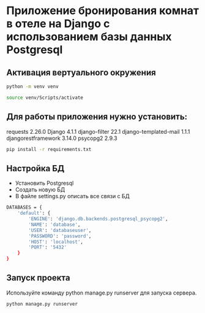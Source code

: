 # Приложение бронирования комнат в отеле на Django с использованием базы данных Postgresql

## Активация вертуального окружения
```sh
python -m venv venv
```
```sh
source venv/Scripts/activate
```
## Для работы приложения нужно установить:

requests 2.26.0
Django 4.1.1
django-filter 22.1
django-templated-mail 1.1.1
djangorestframework 3.14.0
psycopg2 2.9.3
``` sh
pip install -r requirements.txt
```

## Настройка БД 


- Установить Postgresql
- Создать новую БД 
- В файле settings.py описать все связи с БД
```sh
DATABASES = {
    'default': {
        'ENGINE': 'django.db.backends.postgresql_psycopg2',
        'NAME': 'database',
        'USER': 'databaseuser',
        'PASSWORD': 'password',
        'HOST': 'localhost',
        'PORT': '5432'
    }
}
```

## Запуск проекта
Используйте команду python manage.py runserver для запуска сервера.
```sh 
python manage.py runserver
```